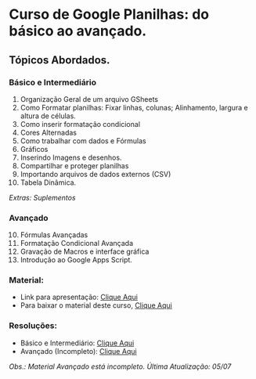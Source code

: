 # Curso de Google Planilhas: do básico ao avançado. 

## Tópicos Abordados.
### Básico e Intermediário
1. Organização Geral de um arquivo GSheets
2. Como Formatar planilhas: Fixar linhas, colunas; Alinhamento, largura e altura de células.
3. Como inserir formatação condicional
4. Cores Alternadas
5. Como trabalhar com dados e Fórmulas
6. Gráficos
7. Inserindo Imagens e desenhos.
8. Compartilhar e proteger planilhas
9. Importando arquivos de dados externos (CSV)
10. Tabela Dinâmica.

_Extras: Suplementos_

### Avançado
10. Fórmulas Avançadas
11. Formatação Condicional Avançada
12. Gravação de Macros e interface gráfica
13. Introdução ao Google Apps Script.

### Material:
* Link para apresentação: [Clique Aqui](https://docs.google.com/presentation/d/e/2PACX-1vTbDXzK2tHwCTR6IvovybDm3KcOTXqDwUVDQrHKfORYoZUHGqVF8j9quSLmyRKK7YY_8v1YrEZten5s/pub?start=false&loop=false&delayms=60000)
* Para baixar o material deste curso, [Clique Aqui](https://github.com/Eugenio-Pozzobon/Curso-Google-Sheets-e-AppsScript/archive/refs/heads/main.zip)

### Resoluções:
* Básico e Intermediário: [Clique Aqui](https://docs.google.com/spreadsheets/d/1LpTxUxs6o_QgArreSTM8O07pwgmTHRjO3Wi2cemMtio/edit?usp=sharing)
* Avançado (Incompleto): [Clique Aqui](https://docs.google.com/spreadsheets/d/1-VYKWmumigG3LKTiKAdHFhwhgT6Ahw6RnCfmx-LQuwo/edit?usp=sharing)

_Obs.: Material Avançado está incompleto. Última Atualização: 05/07_
